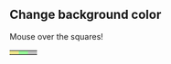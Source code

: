 <!DOCTYPE html>
<html>
<head>
<script>
function bgChange(bg) {
  document.body.style.background = bg;
}
</script>
</head>
<body>

<h2>Change background color</h2>
<p>Mouse over the squares!</p>

<table style="width:300px;height:100px">
  <tr>
    <td onmouseover="bgChange(this.style.backgroundColor)" 
    onmouseout="bgChange('transparent')"
    style="background-color:Khaki">
    </td>
    <td onmouseover="bgChange(this.style.backgroundColor)" 
    onmouseout="bgChange('transparent')"
    style="background-color:PaleGreen">
    </td>
    <td onmouseover="bgChange(this.style.backgroundColor)" 
    onmouseout="bgChange('transparent')"
    style="background-color:Silver">
    </td>
  </tr>
</table>
</body>
</html>
